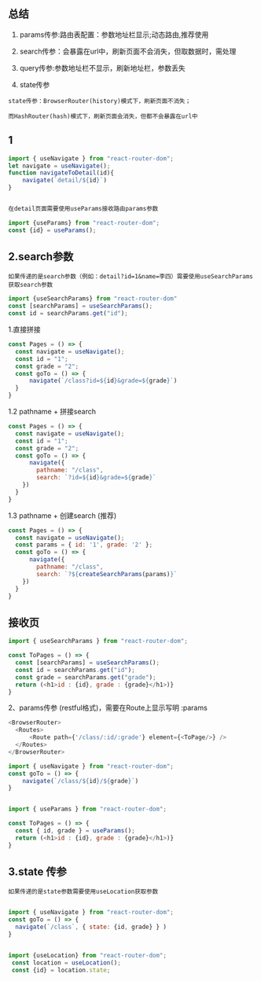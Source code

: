 ## 总结
1. params传参:路由表配置：参数地址栏显示;动态路由,推荐使用

2. search传参：会暴露在url中，刷新页面不会消失，但取数据时，需处理

3. query传参:参数地址栏不显示，刷新地址栏，参数丢失

4. state传参
```
state传参：BrowserRouter(history)模式下，刷新页面不消失；

而HashRouter(hash)模式下，刷新页面会消失，但都不会暴露在url中
```

## 1
```js
import { useNavigate } from "react-router-dom";
let navigate = useNavigate();
function navigateToDetail(id){
    navigate(`detail/${id}`)
}


在detail页面需要使用useParams接收路由params参数

import {useParams} from "react-router-dom";
const {id} = useParams();
```

## 2.search参数
```
如果传递的是search参数（例如：detail?id=1&name=李四）需要使用useSearchParams获取search参数
```

```javaScript
import {useSearchParams} from "react-router-dom"
const [searchParams] = useSearchParams();
const id = searchParams.get("id");
```

1.直接拼接
```javaScript
const Pages = () => {
  const navigate = useNavigate();
  const id = "1";
  const grade = "2";
  const goTo = () => {
      navigate(`/class?id=${id}&grade=${grade}`)
  }
}

```

1.2 pathname + 拼接search
```javaScript
const Pages = () => {
  const navigate = useNavigate();
  const id = "1";
  const grade = "2";
  const goTo = () => {
      navigate({
        pathname: "/class",
        search: `?id=${id}&grade=${grade}`
    })
  }
}

```


1.3 pathname + 创建search (推荐)
```javaScript
const Pages = () => {
  const navigate = useNavigate();
  const params = { id: '1', grade: '2' };
  const goTo = () => {
      navigate({
        pathname: "/class",
        search: `?${createSearchParams(params)}`
    })
  }
}
```

## 接收页
```js
import { useSearchParams } from "react-router-dom";

const ToPages = () => {
  const [searchParams] = useSearchParams();
  const id = searchParams.get("id");
  const grade = searchParams.get("grade");
  return (<h1>id : {id}, grade : {grade}</h1>)}
}
```



2、params传参 (restful格式)，需要在Route上显示写明 :params
```js
<BrowserRouter>
  <Routes>
      <Route path={'/class/:id/:grade'} element={<ToPage/>} />
  </Routes>
</BrowserRouter>
```
```js
import { useNavigate } from "react-router-dom";
const goTo = () => {
    navigate(`/class/${id}/${grade}`)
}


import { useParams } from "react-router-dom";

const ToPages = () => {
  const { id, grade } = useParams();
  return (<h1>id : {id}, grade : {grade}</h1>)}
}
```

## 3.state 传参
```
如果传递的是state参数需要使用useLocation获取参数
```

```js

import { useNavigate } from "react-router-dom";
const goTo = () => {
  navigate(`/class`, { state: {id, grade} } )
}


import {useLocation} from "react-router-dom";
 const location = useLocation();
 const {id} = location.state;
```

